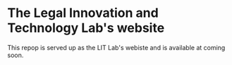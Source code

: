 # The Legal Innovation and Technology Lab's website
This repop is served up as the LIT Lab's webiste and is available at coming soon.
